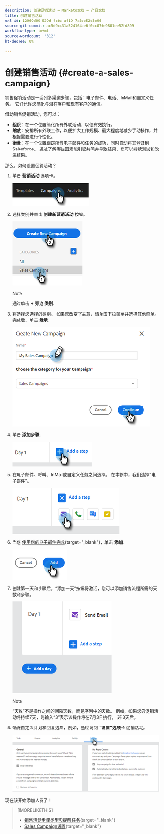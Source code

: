 ```yaml
---
description: 创建促销活动 — Marketo文档 — 产品文档
title: 创建销售活动
exl-id: 12969d09-529d-4cba-a419-7a3be52d3e96
source-git-commit: ac5d9c431a524164ce6f0cc076e9801ee52fd899
workflow-type: tm+mt
source-wordcount: '312'
ht-degree: 0%

---
```


# 创建销售活动 {#create-a-sales-campaign}

销售促销活动是一系列多渠道步骤，包括：电子邮件、电话、InMail和自定义任务。 它们允许您简化与潜在客户和现有客户的通信。

借助销售促销活动，您可以：

* **组织**：在一个位置简化所有外联活动，以便有效执行。
* **缩放**：安排所有外联工作，以便扩大工作规模、最大程度地减少手动操作，并根据需要进行个性化。
* **衡量**：在一个位置跟踪所有电子邮件和任务的成功，同时自动将其登录到Salesforce。 通过了解哪些因素能引起共鸣并导致结果，您可以持续测试和改进结果。

那么，如何设置促销活动？

1. 单击 **营销活动** 选项卡。

   ![](assets/create-a-sales-campaign-1.png)

1. 选择类别并单击 **创建新营销活动** 按钮。

   ![](assets/create-a-sales-campaign-2.png)

   >[!NOTE]
   >
   >通过单击 **+** 旁边 **类别**.

1. 将选择您选择的类别。 如果您改变了主意，请单击下拉菜单并选择其他菜单。 完成后，单击 **继续**.

   ![](assets/create-a-sales-campaign-3.png)

1. 单击 **添加步骤**.

   ![](assets/create-a-sales-campaign-4.png)

1. 在电子邮件、呼叫、InMail或自定义任务之间选择。 在本例中，我们选择“电子邮件”。

   ![](assets/create-a-sales-campaign-5.png)

1. 当您 [使用您的电子邮件完成](/help/marketo/product-docs/marketo-sales-insight/actions/campaigns/sales-campaign-step-types-and-reminder-tasks.md#email){target="_blank"}，单击 **添加**.

   ![](assets/create-a-sales-campaign-6.png)

1. 创建第一天和步骤后，“添加一天”按钮将激活，您可以添加销售流程所需的天数和步骤。

   ![](assets/create-a-sales-campaign-7.png)

   >[!NOTE]
   >
   >“天数”不是操作之间的间隔天数，而是序列中的天数。 例如，如果您的促销活动将持续7天，则输入“3”表示该操作将在7月3日执行， **非** 3天后。

1. 确保自定义计划和回复选项，例如，通过访问 **“设置”选项卡** 促销活动。

   ![](assets/create-a-sales-campaign-8.png)

现在该开始添加人员了！

>[!MORELIKETHIS]
>
>* [销售活动步骤类型和提醒任务](/help/marketo/product-docs/marketo-sales-insight/actions/campaigns/sales-campaign-step-types-and-reminder-tasks.md){target="_blank"}
>* [Sales Campaign设置](/help/marketo/product-docs/marketo-sales-insight/actions/campaigns/sales-campaign-settings.md){target="_blank"}

